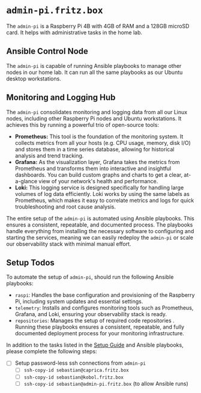 # `admin-pi.fritz.box`

The `admin-pi` is a Raspberry Pi 4B with 4GB of RAM and a 128GB microSD card. It helps with administrative tasks in the home lab.

## Ansible Control Node

The `admin-pi` is capable of running Ansible playbooks to manage other nodes in our home lab. It can run all the same playbooks as our Ubuntu desktop workstations.

## Monitoring and Logging Hub

The `admin-pi` consolidates monitoring and logging data from all our Linux nodes, including other Raspberry Pi nodes and Ubuntu workstations. It achieves this by running a powerful trio of open-source tools:

- **Prometheus:** This tool is the foundation of the monitoring system. It collects metrics from all your hosts (e.g. CPU usage, memory, disk I/O) and stores them in a time series database, allowing for historical analysis and trend tracking.
- **Grafana:** As the visualization layer, Grafana takes the metrics from Prometheus and transforms them into interactive and insightful dashboards. You can build custom graphs and charts to get a clear, at-a-glance view of your network's health and performance.
- **Loki:** This logging service is designed specifically for handling large volumes of log data efficiently. Loki works by using the same labels as Prometheus, which makes it easy to correlate metrics and logs for quick troubleshooting and root cause analysis.

The entire setup of the `admin-pi` is automated using Ansible playbooks. This ensures a consistent, repeatable, and documented process. The playbooks handle everything from installing the necessary software to configuring and starting the services, meaning we can easily redeploy the `admin-pi` or scale our observability stack with minimal manual effort.

## Setup Todos

To automate the setup of `admin-pi`, should run the following Ansible playbooks:

- `raspi`: Handles the base configuration and provisioning of the Raspberry Pi, including system updates and essential settings.
- `telemetry`: Installs and configures monitoring tools such as Prometheus, Grafana, and Loki, ensuring your observability stack is ready.
- `repositories`: Manages the setup of required code repositories
.
Running these playbooks ensures a consistent, repeatable, and fully documented deployment process for your monitoring infrastructure.

In addition to the tasks listed in the [Setup Guide](index.md) and Ansible playbooks, please complete the following steps:

- [ ] Setup password-less ssh connections from `admin-pi`
    - [ ] `ssh-copy-id sebastian@caprica.fritz.box`
    - [ ] `ssh-copy-id sebastian@kobol.fritz.box`
    - [ ] `ssh-copy-id sebastian@admin-pi.fritz.box` (to allow Ansible runs)
